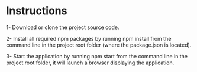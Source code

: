 # Instructions

1- Download or clone the project source code. 

2- Install all required npm packages by running npm install from the command line in the project root folder (where the package.json is located).

3- Start the application by running npm start from the command line in the project root folder, it will launch a browser displaying the application.